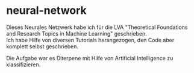 # neural-network

Dieses Neurales Netzwerk habe ich für die LVA "Theoretical Foundations and Research Topics in Machine Learning" geschrieben. \
Ich habe Hilfe von diversen Tutorials herangezogen, den Code aber komplett selbst geschrieben.

Die Aufgabe war es Diterpene mit Hilfe von Artificial Intelligence zu klassifizieren.
